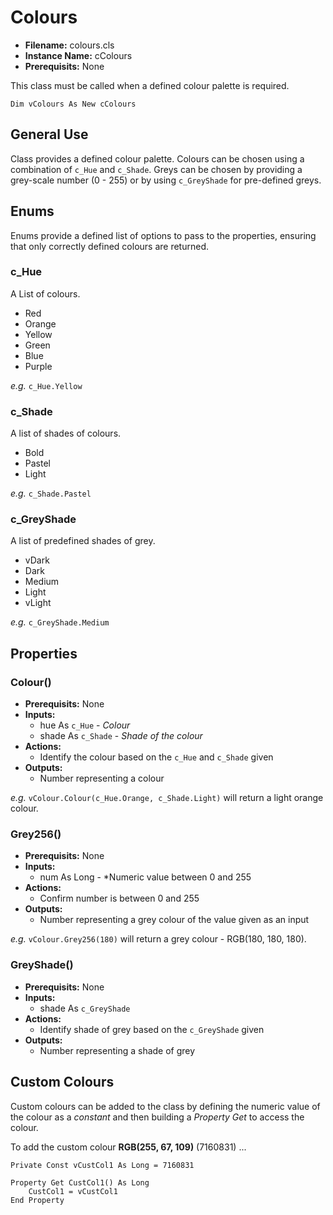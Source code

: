 # Colours

- **Filename:** colours.cls
- **Instance Name:** cColours
- **Prerequisits:** None

This class must be called when a defined colour palette is required.

``` VB
Dim vColours As New cColours
```

## General Use
Class provides a defined colour palette. Colours can be chosen using a combination of `c_Hue` and `c_Shade`. Greys can be chosen by providing a grey-scale number (0 - 255) or by using `c_GreyShade` for pre-defined greys.

## Enums
Enums provide a defined list of options to pass to the properties, ensuring that only correctly defined colours are returned.

### c_Hue
A List of colours.
- Red
- Orange
- Yellow
- Green
- Blue
- Purple

*e.g.* `c_Hue.Yellow`

### c_Shade
A list of shades of colours.
- Bold
- Pastel
- Light

*e.g.* `c_Shade.Pastel`

### c_GreyShade
A list of predefined shades of grey.
- vDark
- Dark
- Medium
- Light
- vLight

*e.g.* `c_GreyShade.Medium`

## Properties

### Colour()
- **Prerequisits:** None
- **Inputs:**
    - hue As `c_Hue` - *Colour*
    - shade As `c_Shade` - *Shade of the colour*
- **Actions:**
    - Identify the colour based on the `c_Hue` and `c_Shade` given
- **Outputs:**
    - Number representing a colour

*e.g.* `vColour.Colour(c_Hue.Orange, c_Shade.Light)` will return a light orange colour.

### Grey256()
- **Prerequisits:** None
- **Inputs:**
    - num As Long - *Numeric value between 0 and 255
- **Actions:**
    - Confirm number is between 0 and 255
- **Outputs:**
    - Number representing a grey colour of the value given as an input

*e.g.* `vColour.Grey256(180)` will return a grey colour - RGB(180, 180, 180).

### GreyShade()
- **Prerequisits:** None
- **Inputs:**
    - shade As `c_GreyShade`
- **Actions:**
    - Identify shade of grey based on the `c_GreyShade` given
- **Outputs:**
    - Number representing a shade of grey

## Custom Colours

Custom colours can be added to the class by defining the numeric value of the colour as a *constant* and then building a *Property Get* to access the colour.

To add the custom colour **RGB(255, 67, 109)** (7160831) ...
``` VB
Private Const vCustCol1 As Long = 7160831

Property Get CustCol1() As Long
    CustCol1 = vCustCol1
End Property
```

